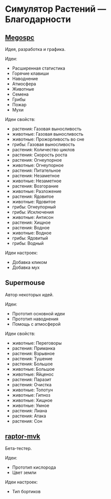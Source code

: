 # Симулятор Растений — Благодарности

## [Megospc](https://github.com/Megospc)
Идея, разработка и графика.

Идеи:
- Расширенная статистика
- Горячие клавиши
- Наводнение
- Атмосфера
- Животные
- Семена
- Грибы
- Пожар
- Мухи

Идеи свойств:
- растения: Газовая выносливость
- животные: Газовая выносливость
- животные: Прожорливость во сне
- грибы: Газовая выносливость
- растения: Количество циклов
- растения: Скорость роста
- растения: Огнеупорное
- животные: Огнеупорное
- растения: Питательное
- растения: Незаметное
- животные: Незаметное
- растения: Возгорание
- животные: Разложение
- растения: Ядовитое
- животные: Ядовитое
- грибы: Огнеупорный
- грибы: Исключения
- животные: Антисон
- растения: Хищное
- растения: Водное
- животные: Водное
- грибы: Ядовитый
- грибы: Водный

Идеи настроек:
- Добавка кликом
- Добавка мух

## Supermouse
Автор некоторых идей.

Идеи:
- Прототип основной идеи
- Прототип наводнения
- Помощь с атмосферой

Идеи свойств:
- животные: Переговоры
- растения: Приманка
- растения: Взрывное
- растения: Тушение
- растения: Большое
- животные: Большое
- животные: Яйценос
- растения: Паразит
- растения: Очистка
- животные: Топотун
- животные: Гипноз
- животные: Хищное
- животные: Умное
- растения: Лиана
- растения: Атака
- растения: Сон

## [raptor-mvk](https://github.com/raptor-mvk)
Бета-тестер.

Идеи:
- Прототип кислорода
- Цвет земли

Идеи настроек:
- Тип бортиков